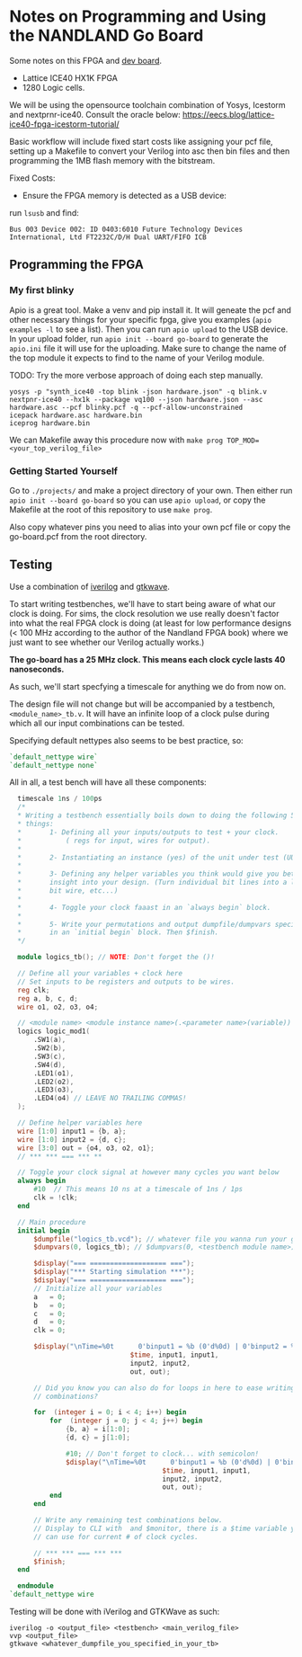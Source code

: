 # Notes on Programming and Using the NANDLAND Go Board

Some notes on this FPGA and [dev board](https://nandland.com/the-go-board/).

  - Lattice ICE40 HX1K FPGA
  - 1280 Logic cells.

We will be using the opensource toolchain combination of Yosys, Icestorm and nextprnr-ice40.
Consult the oracle below:
https://eecs.blog/lattice-ice40-fpga-icestorm-tutorial/

Basic workflow will include fixed start costs like assigning your pcf file, setting up a Makefile to convert your Verilog into asc then bin files and then programming the 1MB flash memory with the bitstream.

Fixed Costs:
  - Ensure the FPGA memory is detected as a USB device:

  run `lsusb` and find:
  ```
  Bus 003 Device 002: ID 0403:6010 Future Technology Devices International, Ltd FT2232C/D/H Dual UART/FIFO ICB
```

## Programming the FPGA

### My first blinky
Apio is a great tool. Make a venv and pip install it.
It will geneate the pcf and other necessary things for your specific fpga, give you examples (`apio examples -l` to see a list).
Then you can run `apio upload` to the USB device.
In your upload folder, run `apio init --board go-board` to generate the `apio.ini` file it will use for the uploading.
Make sure to change the name of the top module it expects to find to the name of your Verilog module.

TODO: Try the more verbose approach of doing each step manually.
```shell
yosys -p "synth_ice40 -top blink -json hardware.json" -q blink.v
nextpnr-ice40 --hx1k --package vq100 --json hardware.json --asc hardware.asc --pcf blinky.pcf -q --pcf-allow-unconstrained
icepack hardware.asc hardware.bin
iceprog hardware.bin
```

We can Makefile away this procedure now with
`make prog TOP_MOD=<your_top_verilog_file>`

### Getting Started Yourself
Go to `./projects/` and make a project directory of your own. Then either run `apio init --board go-board`
so you can use `apio upload`, or copy the Makefile at the root of this repository to use `make prog`.

Also copy whatever pins you need to alias into your own pcf file or copy the go-board.pcf from the root directory.

## Testing
Use a combination of [iverilog](https://github.com/steveicarus/iverilog) and
[gtkwave](https://github.com/gtkwave/gtkwave).

To start writing testbenches, we'll have to start being aware of what our clock
is doing. For sims, the clock resolution we use really doesn't factor into what
the real FPGA clock is doing (at least for low performance designs (< 100 MHz
according to the author of the Nandland FPGA book) where we just want to see
whether our Verilog actually works.)

**The go-board has a 25 MHz clock. This means each clock cycle lasts 40 nanoseconds.**

As such, we'll start specfying a timescale for anything we do from now on.

The design file will not change but will be accompanied by a testbench,
`<module_name>_tb.v`. It will have an infinite loop of a clock pulse during
which all our input combinations can be tested.


Specifying default nettypes also seems to be best practice, so:

```verilog
`default_nettype wire`
`default_nettype none`
```

All in all, a test bench will have all these components:


```verilog
  timescale 1ns / 100ps
  /*
  * Writing a testbench essentially boils down to doing the following 5
  * things:
  *       1- Defining all your inputs/outputs to test + your clock.
  *           ( regs for input, wires for output).
  *
  *       2- Instantiating an instance (yes) of the unit under test (UUT).
  *
  *       3- Defining any helper variables you think would give you better
  *       insight into your design. (Turn individual bit lines into a larger N
  *       bit wire, etc...)
  *
  *       4- Toggle your clock faaast in an `always begin` block.
  *
  *       5- Write your permutations and output dumpfile/dumpvars specification
  *       in an `initial begin` block. Then $finish.
  */

  module logics_tb(); // NOTE: Don't forget the ()!

  // Define all your variables + clock here
  // Set inputs to be registers and outputs to be wires.
  reg clk;
  reg a, b, c, d;
  wire o1, o2, o3, o4;

  // <module name> <module instance name>(.<parameter name>(variable))
  logics logic_mod1(
      .SW1(a),
      .SW2(b),
      .SW3(c),
      .SW4(d),
      .LED1(o1),
      .LED2(o2),
      .LED3(o3),
      .LED4(o4) // LEAVE NO TRAILING COMMAS!
  );

  // Define helper variables here
  wire [1:0] input1 = {b, a};
  wire [1:0] input2 = {d, c};
  wire [3:0] out = {o4, o3, o2, o1};
  // *** *** === *** **

  // Toggle your clock signal at however many cycles you want below
  always begin
      #10  // This means 10 ns at a timescale of 1ns / 1ps
      clk = !clk;
  end

  // Main procedure
  initial begin
      $dumpfile("logics_tb.vcd"); // whatever file you wanna run your gtkwave from
      $dumpvars(0, logics_tb); // $dumpvars(0, <testbench module name>)

      $display("=== =================== ===");
      $display("*** Starting simulation ***");
      $display("=== =================== ===");
      // Initialize all your variables
      a   = 0;
      b   = 0;
      c   = 0;
      d   = 0;
      clk = 0;

      $display("\nTime=%0t		0'binput1 = %b (0'd%0d) | 0'binput2 = %b (0'd%0d) | out=%b (0'd%0d)",
                              $time, input1, input1,
                              input2, input2,
                              out, out);

      // Did you know you can also do for loops in here to ease writing all the
      // combinations?

      for  (integer i = 0; i < 4; i++) begin
          for  (integer j = 0; j < 4; j++) begin
              {b, a} = i[1:0];
              {d, c} = j[1:0];

              #10; // Don't forget to clock... with semicolon!
              $display("\nTime=%0t		0'binput1 = %b (0'd%0d) | 0'binput2 = %b (0'd%0d) | out=%b (0'd%0d)",
                                      $time, input1, input1,
                                      input2, input2,
                                      out, out);
          end
      end

      // Write any remaining test combinations below.
      // Display to CLI with  and $monitor, there is a $time variable you
      // can use for current # of clock cycles.

      // *** *** === *** ***
      $finish;
  end

  endmodule
`default_nettype wire
```
Testing will be done with iVerilog and GTKWave as such:

```shell
iverilog -o <output_file> <testbench> <main_verilog_file>
vvp <output_file>
gtkwave <whatever_dumpfile_you_specified_in_your_tb>
```

